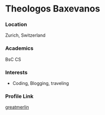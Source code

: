 # Theologos Baxevanos

### Location

Zurich, Switzerland

### Academics

BsC CS

### Interests

- Coding, Blogging, traveling

### Profile Link

[greatmerlin](https://github.com/greatmerlin)
